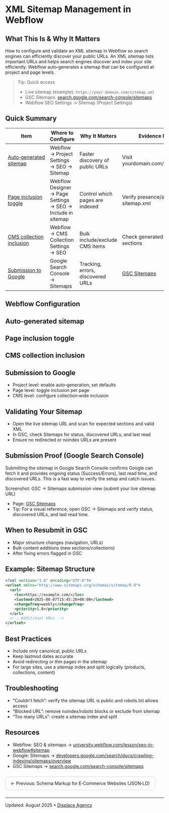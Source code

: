 # XML Sitemap Management in Webflow

## What This Is & Why It Matters
How to configure and validate an XML sitemap in Webflow so search engines can efficiently discover your public URLs.
An XML sitemap lists important URLs and helps search engines discover and index your site efficiently. Webflow auto‑generates a sitemap that can be configured at project and page levels.

> Tip: Quick access
> - Live sitemap (example): `https://your-domain.com/sitemap.xml`
> - GSC Sitemaps: <a href="https://search.google.com/search-console/sitemaps" target="_blank" rel="noopener noreferrer">search.google.com/search-console/sitemaps</a>
> - Webflow SEO Settings → Sitemap (Project Settings)

## Quick Summary

| Item | Where to Configure | Why It Matters | Evidence Links |
|------|---------------------|----------------|----------------|
| [Auto‑generated sitemap](#auto-generated-sitemap) | Webflow → Project Settings → SEO → Sitemap | Faster discovery of public URLs | Visit yourdomain.com/sitemap.xml |
| [Page inclusion toggle](#page-inclusion-toggle) | Webflow Designer → Page Settings → SEO → Include in sitemap | Control which pages are indexed | Verify presence/absence in sitemap.xml |
| [CMS collection inclusion](#cms-collection-inclusion) | Webflow → CMS Collection Settings → SEO | Bulk include/exclude CMS items | Check generated sitemap sections |
| [Submission to Google](#submission-to-google) | Google Search Console → Sitemaps | Tracking, errors, discovered URLs | <a href="https://search.google.com/search-console/sitemaps" target="_blank" rel="noopener noreferrer">GSC Sitemaps</a> |

## Webflow Configuration
<a id="auto-generated-sitemap"></a>
## Auto-generated sitemap

<a id="page-inclusion-toggle"></a>
## Page inclusion toggle

<a id="cms-collection-inclusion"></a>
## CMS collection inclusion

<a id="submission-to-google"></a>
## Submission to Google
- Project level: enable auto‑generation; set defaults
- Page level: toggle inclusion per page
- CMS level: configure collection‑wide inclusion

## Validating Your Sitemap
- Open the live sitemap URL and scan for expected sections and valid XML
- In GSC, check Sitemaps for status, discovered URLs, and last read
- Ensure no redirected or noindex URLs are present

## Submission Proof (Google Search Console)
Submitting the sitemap in Google Search Console confirms Google can fetch it and provides ongoing status (Success/Errors), last read time, and discovered URLs. This is a fast way to verify the setup and catch issues.

Screenshot: GSC → Sitemaps submission view (submit your live sitemap URL)

- Page: <a href="https://search.google.com/search-console/sitemaps?resource_id=sc-domain:the-savage-report.com" target="_blank" rel="noopener noreferrer">GSC Sitemaps</a>
- Tip: For a visual reference, open GSC → Sitemaps and verify status, discovered URLs, and last read time.

## When to Resubmit in GSC
- Major structure changes (navigation, URLs)
- Bulk content additions (new sections/collections)
- After fixing errors flagged in GSC

## Example: Sitemap Structure
```xml
<?xml version="1.0" encoding="UTF-8"?>
<urlset xmlns="http://www.sitemaps.org/schemas/sitemap/0.9">
  <url>
    <loc>https://example.com/</loc>
    <lastmod>2025-08-07T15:45:26+00:00</lastmod>
    <changefreq>weekly</changefreq>
    <priority>1.0</priority>
  </url>
  <!-- Additional URLs -->
</urlset>
```

## Best Practices
- Include only canonical, public URLs
- Keep lastmod dates accurate
- Avoid redirecting or thin pages in the sitemap
- For large sites, use a sitemap index and split logically (products, collections, content)

## Troubleshooting
- “Couldn’t fetch”: verify the sitemap URL is public and robots.txt allows access
- “Blocked URL”: remove noindex/robots blocks or exclude from sitemap
- “Too many URLs”: create a sitemap index and split

## Resources
- Webflow: SEO & sitemaps → <a href="https://university.webflow.com/lesson/seo-in-webflow#sitemap" target="_blank" rel="noopener noreferrer">university.webflow.com/lesson/seo-in-webflow#sitemap</a>
- Google: Sitemaps → <a href="https://developers.google.com/search/docs/crawling-indexing/sitemaps/overview" target="_blank" rel="noopener noreferrer">developers.google.com/search/docs/crawling-indexing/sitemaps/overview</a>
- GSC Sitemaps → <a href="https://search.google.com/search-console/sitemaps" target="_blank" rel="noopener noreferrer">search.google.com/search-console/sitemaps</a>

<div style="display:flex;justify-content:space-between;gap:12px;margin:24px 0;">
  <a href="schema-markup-for-ecommerce.md" style="padding:12px 16px;border:1px solid #d0d7de;border-radius:8px;text-decoration:none;">← Previous: Schema Markup for E‑Commerce Websites (JSON‑LD)</a>
  <span></span>
</div>

---
Updated: August 2025 • <a href="https://github.com/displace-agency" target="_blank" rel="noopener noreferrer">Displace Agency</a>

